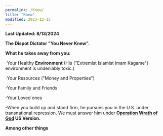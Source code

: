 ```yaml
---
permalink: /Knew/
title: "Knew"
modified: 2023-12-15
---
```



<b> Last Updated: 8/13/2024 </b>


<b> The Dispot Dictator "You Never Knew". </b>




<b>What he takes away from you:</b>




-Your Healthy <b>Environment</b> (His ("Extremist Islamist Imam Kagame") environment is undeniably toxic.)




-Your Resources ("Money and Properties")




-Your Family and Friends




-Your Loved ones



-When you build up and stand firm, he pursues you in the U.S. under transnational repression. We must answer him under <b> <a href=" https://www.france24.com/en/live-news/20220902-wrath-of-god-israel-s-response-to-1972-munich-massacre"> Operation Wrath of God</a> 
  </b> <b> US Version. </b>




<b> Among other things </b>
